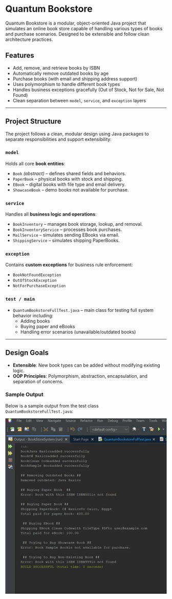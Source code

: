 # Quantum Bookstore

Quantum Bookstore is a modular, object-oriented Java project that simulates an online book store capable of handling various types of books and purchase scenarios. Designed to be extensible and follow clean architecture practices.

##  Features

-  Add, remove, and retrieve books by ISBN
- Automatically remove outdated books by age
-  Purchase books (with email and shipping address support)
- Uses polymorphism to handle different book types
-  Handles business exceptions gracefully (Out of Stock, Not for Sale, Not Found)
- Clean separation between `model`, `service`, and `exception` layers

---

##  Project Structure

The project follows a clean, modular design using Java packages to separate responsibilities and support extensibility:

### `model`
Holds all core **book entities**:
- `Book` *(abstract)* – defines shared fields and behaviors.
- `PaperBook` – physical books with stock and shipping.
- `EBook` – digital books with file type and email delivery.
- `ShowcaseBook` – demo books not available for purchase.

### `service`
Handles all **business logic and operations**:
- `BookInventory` – manages book storage, lookup, and removal.
- `BookInventoryService` – processes book purchases.
- `MailService` – simulates sending EBooks via email.
- `ShippingService` – simulates shipping PaperBooks.

### `exception`
Contains **custom exceptions** for business rule enforcement:
- `BookNotFoundException`
- `OutOfStockException`
- `NotForPurchaseException`

### `test / main`
- `QuantumBookstoreFullTest.java` – main class for testing full system behavior including:
  - Adding books
  - Buying paper and eBooks
  - Handling error scenarios (unavailable/outdated books)

---

##  Design Goals

- **Extensible**: New book types can be added without modifying existing logic.
- **OOP Principles**: Polymorphism, abstraction, encapsulation, and separation of concerns.

 ###  Sample Output

Below is a sample output from the test class `QuantumBookstoreFullTest.java`:

![Sample Output](https://github.com/MalakMustafa7/Quantum-Bookstore/blob/main/photo_2025-07-08_21-47-58.jpg?raw=true)

